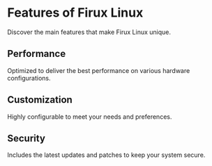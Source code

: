 # Features of Firux Linux

Discover the main features that make Firux Linux unique.

## Performance

Optimized to deliver the best performance on various hardware configurations.

## Customization

Highly configurable to meet your needs and preferences.

## Security

Includes the latest updates and patches to keep your system secure.
